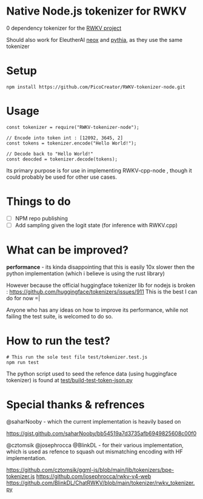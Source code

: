 # Native Node.js tokenizer for RWKV

0 dependency tokenizer for the [RWKV project](https://github.com/BlinkDL/RWKV-LM)

Should also work for EleutherAI [neox](https://github.com/EleutherAI/gpt-neox) and [pythia](https://github.com/EleutherAI/pythia), as they use the same tokenizer

# Setup 

```
npm install https://github.com/PicoCreator/RWKV-tokenizer-node.git
```

# Usage

```
const tokenizer = require("RWKV-tokenizer-node");

// Encode into token int : [12092, 3645, 2]
const tokens = tokenizer.encode("Hello World!");

// Decode back to "Hello World!"
const deocded = tokenizer.decode(tokens);
```

Its primary purpose is for use in implementing RWKV-cpp-node , 
though it could probably be used for other use cases.

# Things to do

- [ ] NPM repo publishing
- [ ] Add sampling given the logit state (for inference with RWKV.cpp)

# What can be improved?

**performance** - its kinda disappointing that this is easily 10x slower then the python implementation (which i believe is using the rust library)

However because the official huggingface tokenizer lib for nodejs is broken : https://github.com/huggingface/tokenizers/issues/911
This is the best I can do for now =|

Anyone who has any ideas on how to improve its performance, while not failing the test suite, is welcomed to do so.

# How to run the test?

```
# This run the sole test file test/tokenizer.test.js
npm run test
```

The python script used to seed the refence data (using huggingface tokenizer) is found at [test/build-test-token-json.py](./test/build-test-token-json.py)

# Special thanks & refrences

@saharNooby - which the current implementation is heavily based on

https://gist.github.com/saharNooby/bb54519a7d3735afb6949825608c00f0

@cztomsik @josephrocca @BlinkDL - for their various implementation, which is used as refence to squash out mismatching encoding with HF implementation.

https://github.com/cztomsik/ggml-js/blob/main/lib/tokenizers/bpe-tokenizer.js
https://github.com/josephrocca/rwkv-v4-web
https://github.com/BlinkDL/ChatRWKV/blob/main/tokenizer/rwkv_tokenizer.py